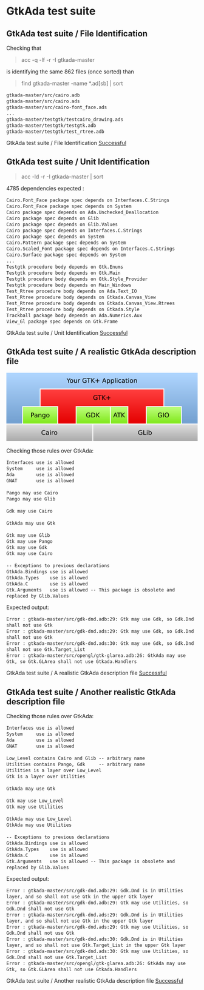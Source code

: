 
# GtkAda test suite



##  GtkAda test suite / File Identification

  Checking that  

  > acc -q -lf -r -I gtkada-master  

  is identifying the same 862 files (once sorted) than  

  > find gtkada-master -name *.ad[sb] | sort  
```  
gtkada-master/src/cairo.adb
gtkada-master/src/cairo.ads
gtkada-master/src/cairo-font_face.ads
...
gtkada-master/testgtk/testcairo_drawing.ads
gtkada-master/testgtk/testgtk.adb
gtkada-master/testgtk/test_rtree.adb
```  


GtkAda test suite / File Identification [Successful](gtkada.md#gtkada-test-suite--file-identification)

##  GtkAda test suite / Unit Identification


  > acc -ld -r -I gtkada-master | sort  

  4785 dependencies expected :  

```  
Cairo.Font_Face package spec depends on Interfaces.C.Strings
Cairo.Font_Face package spec depends on System
Cairo package spec depends on Ada.Unchecked_Deallocation
Cairo package spec depends on Glib
Cairo package spec depends on Glib.Values
Cairo package spec depends on Interfaces.C.Strings
Cairo package spec depends on System
Cairo.Pattern package spec depends on System
Cairo.Scaled_Font package spec depends on Interfaces.C.Strings
Cairo.Surface package spec depends on System
...
Testgtk procedure body depends on Gtk.Enums
Testgtk procedure body depends on Gtk.Main
Testgtk procedure body depends on Gtk.Style_Provider
Testgtk procedure body depends on Main_Windows
Test_Rtree procedure body depends on Ada.Text_IO
Test_Rtree procedure body depends on Gtkada.Canvas_View
Test_Rtree procedure body depends on Gtkada.Canvas_View.Rtrees
Test_Rtree procedure body depends on Gtkada.Style
Trackball package body depends on Ada.Numerics.Aux
View_Gl package spec depends on Gtk.Frame
```  


GtkAda test suite / Unit Identification [Successful](gtkada.md#gtkada-test-suite--unit-identification)

##  GtkAda test suite / A realistic GtkAda description file


  ![](gtk.png)  

  Checking those rules over GtkAda:  

```  
Interfaces use is allowed
System     use is allowed 
Ada        use is allowed
GNAT       use is allowed

Pango may use Cairo
Pango may use Glib

Gdk may use Cairo

GtkAda may use Gtk 

Gtk may use Glib
Gtk may use Pango
Gtk may use Gdk
Gtk may use Cairo

-- Exceptions to previous declarations
GtkAda.Bindings use is allowed
GtkAda.Types    use is allowed
GtkAda.C        use is allowed
Gtk.Arguments   use is allowed -- This package is obsolete and replaced by Glib.Values
```  

  Expected output:  

```  
Error : gtkada-master/src/gdk-dnd.adb:29: Gtk may use Gdk, so Gdk.Dnd shall not use Gtk
Error : gtkada-master/src/gdk-dnd.ads:29: Gtk may use Gdk, so Gdk.Dnd shall not use Gtk
Error : gtkada-master/src/gdk-dnd.ads:30: Gtk may use Gdk, so Gdk.Dnd shall not use Gtk.Target_List
Error : gtkada-master/src/opengl/gtk-glarea.adb:26: GtkAda may use Gtk, so Gtk.GLArea shall not use Gtkada.Handlers
```  


GtkAda test suite / A realistic GtkAda description file [Successful](gtkada.md#gtkada-test-suite--a-realistic-gtkada-description-file)

##  GtkAda test suite / Another realistic GtkAda description file


  Checking those rules over GtkAda:  

```  
Interfaces use is allowed
System     use is allowed 
Ada        use is allowed
GNAT       use is allowed

Low_Level contains Cairo and Glib -- arbitrary name
Utilities contains Pango, Gdk     -- arbitrary name
Utilities is a layer over Low_Level
Gtk is a layer over Utilities

GtkAda may use Gtk 

Gtk may use Low_Level
Gtk may use Utilities

GtkAda may use Low_Level
GtkAda may use Utilities

-- Exceptions to previous declarations
GtkAda.Bindings use is allowed
GtkAda.Types    use is allowed
GtkAda.C        use is allowed
Gtk.Arguments   use is allowed -- This package is obsolete and replaced by Glib.Values
```  

  Expected output:  

```  
Error : gtkada-master/src/gdk-dnd.adb:29: Gdk.Dnd is in Utilities layer, and so shall not use Gtk in the upper Gtk layer
Error : gtkada-master/src/gdk-dnd.adb:29: Gtk may use Utilities, so Gdk.Dnd shall not use Gtk
Error : gtkada-master/src/gdk-dnd.ads:29: Gdk.Dnd is in Utilities layer, and so shall not use Gtk in the upper Gtk layer
Error : gtkada-master/src/gdk-dnd.ads:29: Gtk may use Utilities, so Gdk.Dnd shall not use Gtk
Error : gtkada-master/src/gdk-dnd.ads:30: Gdk.Dnd is in Utilities layer, and so shall not use Gtk.Target_List in the upper Gtk layer
Error : gtkada-master/src/gdk-dnd.ads:30: Gtk may use Utilities, so Gdk.Dnd shall not use Gtk.Target_List
Error : gtkada-master/src/opengl/gtk-glarea.adb:26: GtkAda may use Gtk, so Gtk.GLArea shall not use Gtkada.Handlers
```  


GtkAda test suite / Another realistic GtkAda description file [Successful](gtkada.md#gtkada-test-suite--another-realistic-gtkada-description-file)
